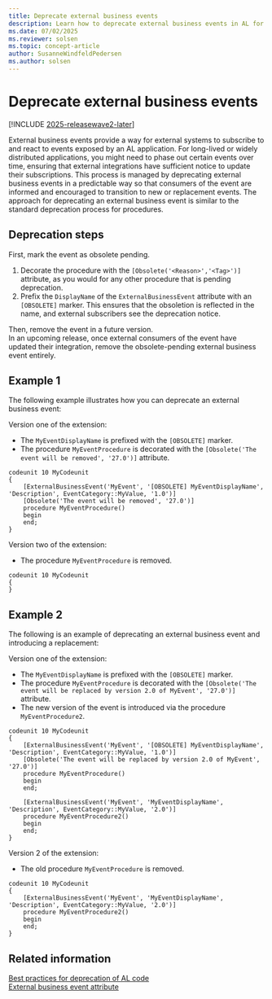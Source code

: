 ```yaml
---
title: Deprecate external business events
description: Learn how to deprecate external business events in AL for Business Central.
ms.date: 07/02/2025
ms.reviewer: solsen
ms.topic: concept-article
author: SusanneWindfeldPedersen
ms.author: solsen
---
```


# Deprecate external business events

[!INCLUDE [2025-releasewave2-later](../includes/2025-releasewave2-later.md)]

External business events provide a way for external systems to subscribe to and react to events exposed by an AL application. For long-lived or widely distributed applications, you might need to phase out certain events over time, ensuring that external integrations have sufficient notice to update their subscriptions. This process is managed by deprecating external business events in a predictable way so that consumers of the event are informed and encouraged to transition to new or replacement events. The approach for deprecating an external business event is similar to the standard deprecation process for procedures.

## Deprecation steps

First, mark the event as obsolete pending.  

  1. Decorate the procedure with the `[Obsolete('<Reason>','<Tag>')]` attribute, as you would for any other procedure that is pending deprecation.
  1. Prefix the `DisplayName` of the `ExternalBusinessEvent` attribute with an `[OBSOLETE]` marker. This ensures that the obsoletion is reflected in the name, and external subscribers see the deprecation notice.

Then, remove the event in a future version.  
  In an upcoming release, once external consumers of the event have updated their integration, remove the obsolete-pending external business event entirely.

## Example 1

The following example illustrates how you can deprecate an external business event:

Version one of the extension:

- The `MyEventDisplayName` is prefixed with the `[OBSOLETE]` marker.
- The procedure `MyEventProcedure` is decorated with the `[Obsolete('The event will be removed', '27.0')]` attribute.

```AL
codeunit 10 MyCodeunit
{
    [ExternalBusinessEvent('MyEvent', '[OBSOLETE] MyEventDisplayName', 'Description', EventCategory::MyValue, '1.0')]
    [Obsolete('The event will be removed', '27.0')]
    procedure MyEventProcedure()
    begin
    end;
}
```

Version two of the extension:

- The procedure `MyEventProcedure` is removed.

```AL
codeunit 10 MyCodeunit
{
}
```

## Example 2

The following is an example of deprecating an external business event and introducing a replacement:

Version one of the extension:

- The `MyEventDisplayName` is prefixed with the `[OBSOLETE]` marker.
- The procedure `MyEventProcedure` is decorated with the `[Obsolete('The event will be replaced by version 2.0 of MyEvent', '27.0')]` attribute.
- The new version of the event is introduced via the procedure `MyEventProcedure2`.

```AL
codeunit 10 MyCodeunit
{
    [ExternalBusinessEvent('MyEvent', '[OBSOLETE] MyEventDisplayName', 'Description', EventCategory::MyValue, '1.0')]
    [Obsolete('The event will be replaced by version 2.0 of MyEvent', '27.0')]
    procedure MyEventProcedure()
    begin
    end;

    [ExternalBusinessEvent('MyEvent', 'MyEventDisplayName', 'Description', EventCategory::MyValue, '2.0')]
    procedure MyEventProcedure2()
    begin
    end;
}
```

Version 2 of the extension:

- The old procedure `MyEventProcedure` is removed.

```AL
codeunit 10 MyCodeunit
{
    [ExternalBusinessEvent('MyEvent', 'MyEventDisplayName', 'Description', EventCategory::MyValue, '2.0')]
    procedure MyEventProcedure2()
    begin
    end;
}
```

## Related information

[Best practices for deprecation of AL code](devenv-deprecation-guidelines.md)  
[External business event attribute](attributes/devenv-externalbusinessevent-attribute.md)  